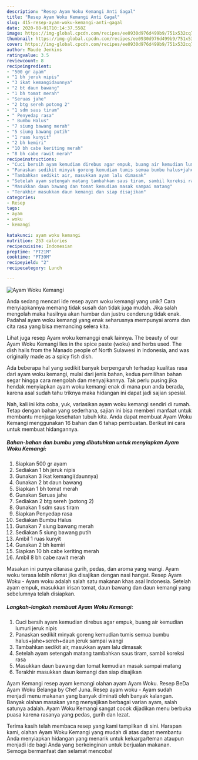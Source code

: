 ```yaml
---
description: "Resep Ayam Woku Kemangi Anti Gagal"
title: "Resep Ayam Woku Kemangi Anti Gagal"
slug: 415-resep-ayam-woku-kemangi-anti-gagal
date: 2020-08-01T10:14:37.558Z
image: https://img-global.cpcdn.com/recipes/ee0930d976d499b9/751x532cq70/ayam-woku-kemangi-foto-resep-utama.jpg
thumbnail: https://img-global.cpcdn.com/recipes/ee0930d976d499b9/751x532cq70/ayam-woku-kemangi-foto-resep-utama.jpg
cover: https://img-global.cpcdn.com/recipes/ee0930d976d499b9/751x532cq70/ayam-woku-kemangi-foto-resep-utama.jpg
author: Maude Jenkins
ratingvalue: 3.5
reviewcount: 8
recipeingredient:
- "500 gr ayam"
- "1 bh jeruk nipis"
- "3 ikat kemangidaunnya"
- "2 bt daun bawang"
- "1 bh tomat merah"
- "Seruas jahe"
- "2 btg sereh potong 2"
- "1 sdm saus tiram"
- " Penyedap rasa"
- " Bumbu Halus"
- "7 siung bawang merah"
- "5 siung bawang putih"
- "1 ruas kunyit"
- "2 bh kemiri"
- "10 bh cabe keriting merah"
- "8 bh cabe rawit merah"
recipeinstructions:
- "Cuci bersih ayam kemudian direbus agar empuk, buang air kemudian lumuri jeruk nipis"
- "Panaskan sedikit minyak goreng kemudian tumis semua bumbu halus+jahe+sereh+daun jeruk sampai wangi"
- "Tambahkan sedikit air, masukkan ayam lalu dimasak"
- "Setelah ayam setengah matang tambahkan saus tiram, sambil koreksi rasa"
- "Masukkan daun bawang dan tomat kemudian masak sampai matang"
- "Terakhir masukkan daun kemangi dan siap disajikan"
categories:
- Resep
tags:
- ayam
- woku
- kemangi

katakunci: ayam woku kemangi 
nutrition: 253 calories
recipecuisine: Indonesian
preptime: "PT21M"
cooktime: "PT39M"
recipeyield: "2"
recipecategory: Lunch

---
```



![Ayam Woku Kemangi](https://img-global.cpcdn.com/recipes/ee0930d976d499b9/751x532cq70/ayam-woku-kemangi-foto-resep-utama.jpg)

Anda sedang mencari ide resep ayam woku kemangi yang unik? Cara menyiapkannya memang tidak susah dan tidak juga mudah. Jika salah mengolah maka hasilnya akan hambar dan justru cenderung tidak enak. Padahal ayam woku kemangi yang enak seharusnya mempunyai aroma dan cita rasa yang bisa memancing selera kita.

Lihat juga resep Ayam woku kemanggi enak lainnya. The beauty of our Ayam Woku Kemangi lies in the spice paste (woku) and herbs used. The dish hails from the Manado people of North Sulawesi in Indonesia, and was originally made as a spicy fish dish.

Ada beberapa hal yang sedikit banyak berpengaruh terhadap kualitas rasa dari ayam woku kemangi, mulai dari jenis bahan, kedua pemilihan bahan segar hingga cara mengolah dan menyajikannya. Tak perlu pusing jika hendak menyiapkan ayam woku kemangi enak di mana pun anda berada, karena asal sudah tahu triknya maka hidangan ini dapat jadi sajian spesial.


Nah, kali ini kita coba, yuk, variasikan ayam woku kemangi sendiri di rumah. Tetap dengan bahan yang sederhana, sajian ini bisa memberi manfaat untuk membantu menjaga kesehatan tubuh kita. Anda dapat membuat Ayam Woku Kemangi menggunakan 16 bahan dan 6 tahap pembuatan. Berikut ini cara untuk membuat hidangannya.

<!--inarticleads1-->

##### Bahan-bahan dan bumbu yang dibutuhkan untuk menyiapkan Ayam Woku Kemangi:

1. Siapkan 500 gr ayam
1. Sediakan 1 bh jeruk nipis
1. Gunakan 3 ikat kemangi(daunnya)
1. Gunakan 2 bt daun bawang
1. Siapkan 1 bh tomat merah
1. Gunakan Seruas jahe
1. Sediakan 2 btg sereh (potong 2)
1. Gunakan 1 sdm saus tiram
1. Siapkan  Penyedap rasa
1. Sediakan  Bumbu Halus
1. Gunakan 7 siung bawang merah
1. Sediakan 5 siung bawang putih
1. Ambil 1 ruas kunyit
1. Gunakan 2 bh kemiri
1. Siapkan 10 bh cabe keriting merah
1. Ambil 8 bh cabe rawit merah


Masakan ini punya citarasa gurih, pedas, dan aroma yang wangi. Ayam woku terasa lebih nikmat jika disajikan dengan nasi hangat. Resep Ayam Woku - Ayam woku adalah salah satu makanan khas asal Indonesia. Setelah ayam empuk, masukkan irisan tomat, daun bawang dan daun kemangi yang sebelumnya telah disiapkan. 

<!--inarticleads2-->

##### Langkah-langkah membuat Ayam Woku Kemangi:

1. Cuci bersih ayam kemudian direbus agar empuk, buang air kemudian lumuri jeruk nipis
1. Panaskan sedikit minyak goreng kemudian tumis semua bumbu halus+jahe+sereh+daun jeruk sampai wangi
1. Tambahkan sedikit air, masukkan ayam lalu dimasak
1. Setelah ayam setengah matang tambahkan saus tiram, sambil koreksi rasa
1. Masukkan daun bawang dan tomat kemudian masak sampai matang
1. Terakhir masukkan daun kemangi dan siap disajikan


Ayam Kemangi resep ayam kemangi olahan ayam Ayam Woku. Resep BeDa Ayam Woku Belanga by Chef Juna. Resep ayam woku - Ayam sudah menjadi menu makanan yang banyak diminati oleh banyak kalangan. Banyak olahan masakan yang menyajikan berbagai varian ayam, salah satunya adalah. Ayam Woku Kemangi sangat cocok dijadikan menu berbuka puasa karena rasanya yang pedas, gurih dan lezat. 

Terima kasih telah membaca resep yang kami tampilkan di sini. Harapan kami, olahan Ayam Woku Kemangi yang mudah di atas dapat membantu Anda menyiapkan hidangan yang menarik untuk keluarga/teman ataupun menjadi ide bagi Anda yang berkeinginan untuk berjualan makanan. Semoga bermanfaat dan selamat mencoba!
